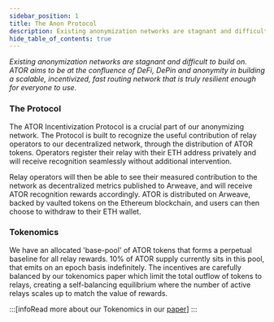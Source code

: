 ```yaml
---
sidebar_position: 1
title: The Anon Protocol
description: Existing anonymization networks are stagnant and difficult to build on. ATOR aims to be at the confluence of DeFi, DePin and anonymity in building a scalable, incentivized, fast routing network that is truly resilient enough for everyone to use.
hide_table_of_contents: true
---
```

*Existing anonymization networks are stagnant and difficult to build on. ATOR aims to be at the confluence of DeFi, DePin and anonymity in building a scalable, incentivized, fast routing network that is truly resilient enough for everyone to use.*

### The Protocol

The ATOR Incentivization Protocol is a crucial part of our anonymizing network. The Protocol is built to recognize the useful contribution of relay operators to our decentralized network, through the distribution of ATOR tokens. Operators register their relay with their ETH address privately and will receive recognition seamlessly without additional intervention. 

Relay operators will then be able to see their measured contribution to the network as decentralized metrics published to Arweave, and will receive ATOR recognition rewards accordingly. ATOR is distributed on Arweave, backed by vaulted tokens on the Ethereum blockchain, and users can then choose to withdraw to their ETH wallet.

### Tokenomics

We have an allocated 'base-pool' of ATOR tokens that forms a perpetual baseline for all relay rewards. 10% of ATOR supply currently sits in this pool, that emits on an epoch basis indefinitely. The incentives are carefully balanced by our tokenomics paper which limit the total outflow of tokens to relays, creating a self-balancing equilibrium where the number of active relays scales up to match the value of rewards. 

:::[infoRead more about our Tokenomics in our [paper](https://ator.io/tokenomics.pdf)]
:::